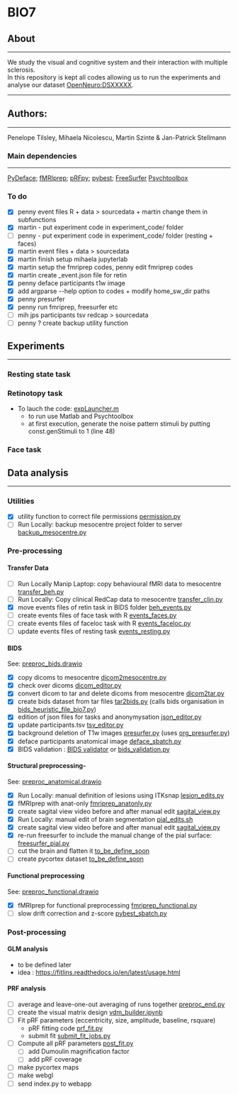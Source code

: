 # BIO7
## About
---
We study the visual and cognitive system and their interaction with multiple sclerosis.</br>
In this repository is kept all codes allowing us to run the experiments and analyse our dataset [OpenNeuro:DSXXXXX](https://openneuro.org/datasets/dsXXXX).</br>

---
## Authors: 
---
Penelope Tilsley, Mihaela Nicolescu, Martin Szinte & Jan-Patrick Stellmann

### Main dependencies
---
[PyDeface](https://github.com/poldracklab/pydeface); 
[fMRIprep](https://fmriprep.org/en/stable/); 
[pRFpy](https://github.com/VU-Cog-Sci/prfpy); 
[pybest](https://github.com/lukassnoek/pybest);
[FreeSurfer](https://surfer.nmr.mgh.harvard.edu/)
[Psychtoolbox](http://psychtoolbox.org/)
</br>

### To do
- [x] penny event files R + data > sourcedata + martin change them in subfunctions
- [x] martin - put experiment code in experiment_code/ folder
- [ ] penny - put experiment code in experiment_code/ folder (resting + faces)
- [x] martin event files + data > sourcedata
- [x] martin finish setup mihaela jupyterlab 
- [x] martin setup the fmriprep codes, penny edit fmriprep codes
- [x] martin create _event.json file for retin
- [x] penny deface participants t1w image
- [x] add argparse --help option to codes + modify home_sw_dir paths 
- [x] penny presurfer
- [x] penny run fmriprep, freesurfer etc 
- [ ] mih jps participants tsv redcap > sourcedata 
- [ ] penny ? create backup utility function

## Experiments
---
### Resting state task

### Retinotopy task
- To lauch the code: [expLauncher.m](experiment_code/prfexp7t/main/expLauncher.m)
  - to run use Matlab and Psychtoolbox
  - at first execution, generate the noise pattern stimuli by putting const.genStimuli to 1 (line 48)

### Face task

## Data analysis
---

### Utilities
- [x] utility function to correct file permissions [permission.py](analysis_code/utils/permission.py)
- [ ] Run Locally: backup mesocentre project folder to server [backup_mesocentre.py](analysis_code/utils/backup_mesocentre.py)

### Pre-processing

#### Transfer Data
- [ ] Run Locally Manip Laptop: copy behavioural fMRI data to mesocentre [transfer_beh.py](analysis_code/preproc/transferdata/transfer_beh.py)
- [ ] Run Locally: Copy clinical RedCap data to mesocentre [transfer_clin.py](analysis_code/preproc/transferdata/transfer_clin.py)
- [x] move events files of retin task in BIDS folder [beh_events.py](analysis_code/preproc/bids/beh_events.py)
- [ ] create events files of face task with R [events_faces.py](analysis_code/preproc/bids/beh_events_faces.py)
- [ ] create events files of faceloc task with R [events_faceloc.py](analysis_code/preproc/bids/events_faceloc.py)
- [ ] update events files of resting task [events_resting.py](analysis_code/preproc/bids/events_resting.py)

#### BIDS
See: [preproc_bids.drawio](analysis_code/preproc/bids/preproc_bids.drawio)
- [x] copy dicoms to mesocentre [dicom2mesocentre.py](analysis_code/preproc/bids/dicom2mesocentre.py)
- [x] check over dicoms [dicom_editor.py](analysis_code/preproc/bids/dicom_editor.py)
- [x] convert dicom to tar and delete dicoms from mesocentre [dicom2tar.py](analysis_code/preproc/bids/dicom2tar.py)
- [x] create bids dataset from tar files [tar2bids.py](analysis_code/preproc/bids/tar2bids.py) (calls bids organisation in [bids_heuristic_file_bio7.py](analysis/code/preproc/bids/bids_heuristic_file_bio7.py))
- [x] edition of json files for tasks and anonymysation [json_editor.py](analysis_code/preproc/bids/json_editor.py)
- [x] update participants.tsv [tsv_editor.py](analysis_code/preproc/bids/tsv_editor.py)
- [x] background deletion of T1w images [presurfer.py](analysis_code/preproc/anatomical/run_presurfer.py) (uses [org_presurfer.py](analysis_code/preproc/bids/beh_events.py))
- [x] deface participants anatomical image [deface_sbatch.py](analysis_code/preproc/bids/deface_sbatch.py)
- [x] BIDS validation : [BIDS validator](https://bids-standard.github.io/bids-validator/) or [bids_validation.py](analysis_code/preproc/bids/bids_validation.py)

#### Structural preprocessing-
See: [preproc_anatomical.drawio](analysis_code/preproc/anatomical/preproc_anatomical.drawio)
- [x] Run Locally: manual definition of lesions using ITKsnap [lesion_edits.py](analysis_code/preproc/anatomical/lesion_edits.py)
- [x] fMRIprep with anat-only [fmriprep_anatonly.py](analysis_code/preproc/anatomical/fmriprep_anatonly.py)
- [x] create sagital view video before and after manual edit [sagital_view.py](analysis_code/preproc/anatomical/sagital_view.py)
- [x] Run Locally: manual edit of brain segmentation [pial_edits.sh](analysis_code/preproc/anatomical/pial_edits.py)
- [x] create sagital view video before and after manual edit [sagital_view.py](analysis_code/preproc/anatomical/sagital_view.py)
- [x] re-run freesurfer to include the manual change of the pial surface: [freesurfer_pial.py](analysis_code/preproc/anatomical/freesurfer_pial.py)
- [ ] cut the brain and flatten it [to_be_define_soon](/asdasd/)
- [ ] create pycortex dataset [to_be_define_soon](/asdasd/)

#### Functional preprocessing
See: [preproc_functional.drawio](analysis_code/preproc/anatomical/preproc_functional.drawio)
- [x] fMRIprep for functional preprocessing [fmriprep_functional.py](analysis_code/preproc/functional/fmriprep_functional.py)
- [ ] slow drift correction and z-score [pybest_sbatch.py](analysis_code/preproc/functional/pybest_sbatch.py)

### Post-processing

#### GLM analysis
- to be defined later
- idea : https://fitlins.readthedocs.io/en/latest/usage.html

#### PRF analysis
- [ ] average and leave-one-out averaging of runs together [preproc_end.py](analysis_code/preproc/functional/preproc_end.py)
- [ ] create the visual matrix design [vdm_builder.ipynb](analysis_code/postproc/prf/fit/vdm_builder.ipynb)
- [ ] Fit pRF parameters (eccentricity, size, amplitude, baseline, rsquare)
  - pRF fitting code [prf_fit.py](analysis_code/postproc/prf/fit/prf_fit.py)
  - submit fit [submit_fit_jobs.py](analysis_code/postproc/prf/fit/submit_fit_jobs.py)
- [ ] Compute all pRF parameters [post_fit.py](analysis_code/postproc/prf/post_fit/post_fit.py)
    - [ ] add Dumoulin magnification factor
    - [ ] add pRF coverage
- [ ] make pycortex maps
- [ ] make webgl
- [ ] send index.py to webapp